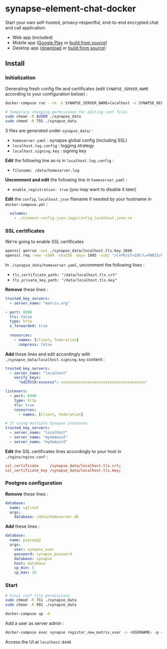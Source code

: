 # synapse-element-chat-docker

Start your own self-hosted, privacy-respectful, end-to-end encrypted chat and call application.

- Web app (included)
- Mobile app ([Google Play](https://play.google.com/store/apps/details?id=im.vector.app) or [build from source](https://github.com/vector-im/element-android))
- Desktop app ([download](https://element.io/get-started) or [build from source](https://github.com/vector-im/element-desktop))

## Install

### Initialization

Generating fresh config file and certificates (edit `SYNAPSE_SERVER_NAME` according to your configuration below) :

```bash
docker-compose run --rm -e SYNAPSE_SERVER_NAME=localhost -e SYNAPSE_REPORT_STATS=no synapse generate

# Temporary changing permissions for editing conf files
sudo chown -R $USER ./synapse_data
sudo chmod -R 755 ./synapse_data
```

3 files are generated under `synapse_data/` :

- `homeserver.yaml` : synapse global config (including SSL)
- `localhost.log.config` : logging strategy
- `localhost.signing.key` : signing key

**Edit** the following line as-is in `localhost.log.config` :

- `filename: /data/homeserver.log`

**Uncomment and edit** the following line in `homeserver.yaml` :

- `enable_registration: true` (you may want to disable it later)

**Edit** the `config.localhost.json` filename if needed by your hostname in `docker-compose.yml` :

```yml
  volumes:
    - ./element-config.json:/app/config.localhost.json:ro
```

### SSL certificates

We're going to enable SSL certificates

```bash
openssl genrsa -out ./synapse_data/localhost.tls.key 2048
openssl req -new -x509 -sha256 -days 1095 -subj "/C=FR/ST=IDF/L=PARIS/O=EXAMPLE/CN=Synapse" -key ./synapse_data/localhost.tls.key -out ./synapse_data/localhost.tls.crt
```

In `./synapse_data/homeserver.yaml`, uncomment the following lines :

- `tls_certificate_path: "/data/localhost.tls.crt"`
- `tls_private_key_path: "/data/localhost.tls.key"`

**Remove** these lines :

```yml
trusted_key_servers:
  - server_name: "matrix.org"

- port: 8008
  tls: false
  type: http
  x_forwarded: true
  
  resources:
    - names: [client, federation]
      compress: false
```

**Add** these lines and edit accordingly with `./synapse_data/localhost.signing.key` content :

  ```yml
  trusted_key_servers:
    - server_name: "localhost"
      verify_keys:
        "ed25519:xxxxxxx": xxxxxxxxxxxxxxxxxxxxxxxxxxxxxxxxxxxxxx"
  ```

  ```yml
  listeners:
    - port: 8448
      type: http
      tls: true
      resources:
        - names: [client, federation]
  ```

  ```yml
  # If using multiple Synapse instances
  trusted_key_servers:
    - server_name: "localhost"
    - server_name: "mydomain2"
    - server_name: "mydomain3"
  ```

**Edit** the SSL certificates lines accordingly to your host in `./nginx/nginx.conf` :

```conf
ssl_certificate     /synapse_data/localhost.tls.crt;
ssl_certificate_key /synapse_data/localhost.tls.key;
```

### Postgres configuration

**Remove** these lines :

```yml
database:
  name: sqlite3
  args:
    database: /data/homeserver.db
```

**Add** these lines :

```yml
database:
  name: psycopg2
  args:
    user: synapse_user
    password: synapse_password
    database: synapse
    host: database
    cp_min: 5
    cp_max: 10
```

### Start

```bash
# Final conf file permissions
sudo chmod -R 711 ./synapse_data
sudo chown -R 991 ./synapse_data

docker-compose up -d
```

Add a user as server admin :

```bash
docker-compose exec synapse register_new_matrix_user -u <USERNAME> -p <PASSWORD> -a https://localhost:8448 -c /data/homeserver.yaml
```

Access the UI at `localhost:8448`
